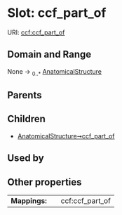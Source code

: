 
# Slot: ccf_part_of




URI: [ccf:ccf_part_of](http://purl.org/ccf/ccf_part_of)


## Domain and Range

None &#8594;  <sub>0..\*</sub> [AnatomicalStructure](AnatomicalStructure.md)

## Parents


## Children

 *  [AnatomicalStructure➞ccf_part_of](AnatomicalStructure_ccf_part_of.md)

## Used by


## Other properties

|  |  |  |
| --- | --- | --- |
| **Mappings:** | | ccf:ccf_part_of |


